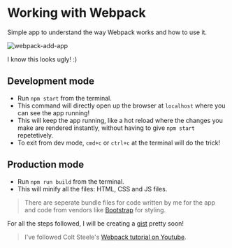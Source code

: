 # Working with Webpack

Simple app to understand the way Webpack works and how to use it.

![webpack-add-app](https://imgur.com/AfWHNa5.png)

I know this looks ugly! :)

## Development mode

* Run `npm start` from the terminal.
* This command will directly open up the browser at `localhost` where you can see the app running!
* This will keep the app running, like a hot reload where the changes you make are rendered instantly, without having to give `npm start` repetetively.
* To exit from dev mode, `cmd+c` or `ctrl+c` at the terminal will do the trick!

## Production mode

* Run `npm run build` from the terminal.
* This will minify all the files: HTML, CSS and JS files.

> There are seperate bundle files for code written by me for the app and code from vendors like [Bootstrap](https://getbootstrap.com/) for styling.

For all the steps followed, I will be creating a [gist](https://gist.github.com/sydrawat/) pretty soon!

> I've followed Colt Steele's [Webpack tutorial on Youtube](https://www.youtube.com/playlist?list=PLblA84xge2_zwxh3XJqy6UVxS60YdusY8).
